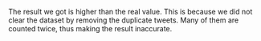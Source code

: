 The result we got is higher than the real value. This is because we did not clear the dataset by removing the duplicate tweets. Many of them are counted twice, thus making the result inaccurate.